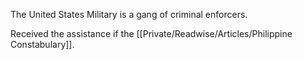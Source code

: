 The United States Military is a gang of criminal enforcers. 

Received the assistance if the [[Private/Readwise/Articles/Philippine Constabulary]].